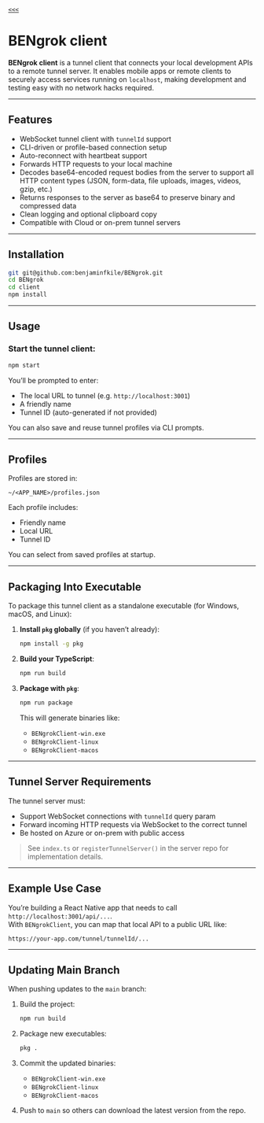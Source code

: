 [`<<<`](../README.md)

# BENgrok client

**BENgrok client** is a tunnel client that connects your local development APIs to a remote tunnel server. It enables mobile apps or remote clients to securely access services running on `localhost`, making development and testing easy with no network hacks required.

---

## Features

- WebSocket tunnel client with `tunnelId` support
- CLI-driven or profile-based connection setup
- Auto-reconnect with heartbeat support
- Forwards HTTP requests to your local machine
- Decodes base64-encoded request bodies from the server to support all HTTP content types (JSON, form-data, file uploads, images, videos, gzip, etc.)
- Returns responses to the server as base64 to preserve binary and compressed data
- Clean logging and optional clipboard copy
- Compatible with Cloud or on-prem tunnel servers


---

## Installation

```bash
git git@github.com:benjaminfkile/BENgrok.git
cd BENgrok
cd client
npm install
```

---

## Usage

### Start the tunnel client:

```bash
npm start
```

You’ll be prompted to enter:

- The local URL to tunnel (e.g. `http://localhost:3001`)
- A friendly name
- Tunnel ID (auto-generated if not provided)

You can also save and reuse tunnel profiles via CLI prompts.

---

## Profiles

Profiles are stored in:

```
~/<APP_NAME>/profiles.json
```

Each profile includes:

- Friendly name
- Local URL
- Tunnel ID

You can select from saved profiles at startup.

---

## Packaging Into Executable

To package this tunnel client as a standalone executable (for Windows, macOS, and Linux):

1. **Install `pkg` globally** (if you haven’t already):
   ```bash
   npm install -g pkg
   ```

2. **Build your TypeScript**:
   ```bash
   npm run build
   ```

3. **Package with `pkg`**:
   ```bash
   npm run package
   ```

   This will generate binaries like:
   - `BENgrokClient-win.exe`
   - `BENgrokClient-linux`
   - `BENgrokClient-macos`

---

## Tunnel Server Requirements

The tunnel server must:
- Support WebSocket connections with `tunnelId` query param
- Forward incoming HTTP requests via WebSocket to the correct tunnel
- Be hosted on Azure or on-prem with public access

> See `index.ts` or `registerTunnelServer()` in the server repo for implementation details.

---

## Example Use Case

You’re building a React Native app that needs to call `http://localhost:3001/api/...`.  
With `BENgrokClient`, you can map that local API to a public URL like:

```
https://your-app.com/tunnel/tunnelId/...
```
---

## Updating Main Branch

When pushing updates to the `main` branch:

1. Build the project:
   ```bash
   npm run build
   ```

2. Package new executables:
   ```bash
   pkg .
   ```

3. Commit the updated binaries:
   - `BENgrokClient-win.exe`
   - `BENgrokClient-linux`
   - `BENgrokClient-macos`

4. Push to `main` so others can download the latest version from the repo.
